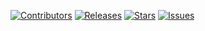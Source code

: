 <!-- Project Shields -->
[![Contributors][contributors-shield]][contributors-url]
[![Releases][releases-shield]][releases-url]
[![Stars][stars-shield]][stars-url]
[![Issues][issues-shield]][issues-url]



[contributors-shield]: https://img.shields.io/github/contributors/MartijnJStans/TheCrazyKangaroo.svg?style=for-the-badge&logo=discord
[contributors-url]: https://github.com/MartijnJStans/TheCrazyKangaroo/graphs/contributors
[stars-shield]: https://img.shields.io/github/stars/MartijnJStans/TheCrazyKangaroo.svg?style=for-the-badge&logo=discord
[stars-url]: https://github.com/MartijnJStans/TheCrazyKangaroo/stargazers
[releases-shield]: https://img.shields.io/github/releases/MartijnJStans/TheCrazyKangaroo.svg?style=for-the-badge&logo=discord
[releases-url]: https://github.com/MartijnJStans/TheCrazyKangaroo/releases
[issues-shield]: https://img.shields.io/github/issues/MartijnJStans/TheCrazyKangaroo.svg?style=for-the-badge&logo=discord
[issues-url]: https://github.com/MartijnJStans/TheCrazyKangaroo/issues






